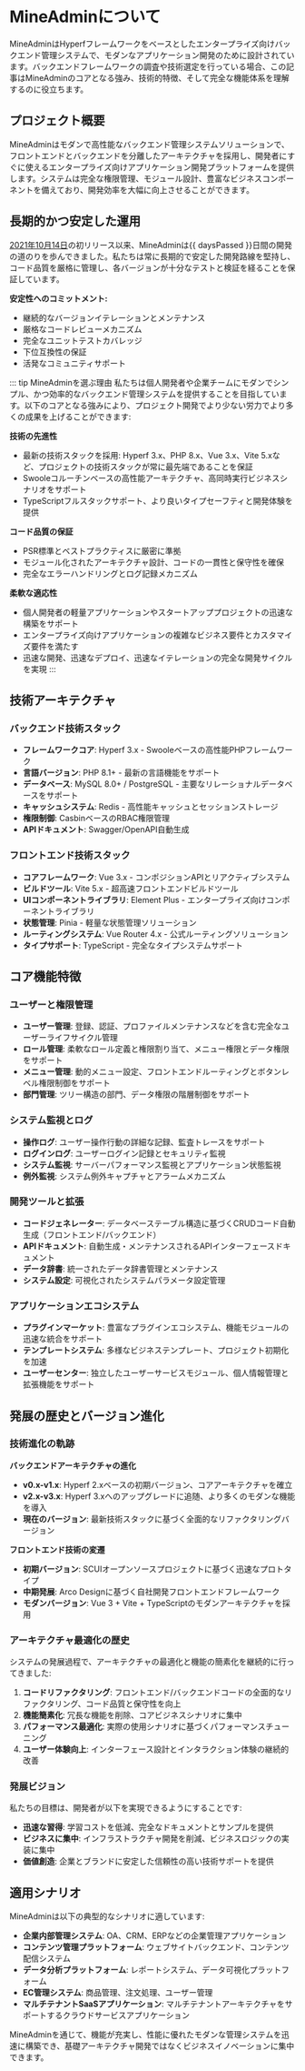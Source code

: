 # MineAdminについて

MineAdminはHyperfフレームワークをベースとしたエンタープライズ向けバックエンド管理システムで、モダンなアプリケーション開発のために設計されています。バックエンドフレームワークの調査や技術選定を行っている場合、この記事はMineAdminのコアとなる強み、技術的特徴、そして完全な機能体系を理解するのに役立ちます。

## プロジェクト概要

MineAdminはモダンで高性能なバックエンド管理システムソリューションで、フロントエンドとバックエンドを分離したアーキテクチャを採用し、開発者にすぐに使えるエンタープライズ向けアプリケーション開発プラットフォームを提供します。システムは完全な権限管理、モジュール設計、豊富なビジネスコンポーネントを備えており、開発効率を大幅に向上させることができます。

## 長期的かつ安定した運用

<script setup>
import { computed } from 'vue'

// MineAdmin 開発開始日 (2021年10月14日)
const startDate = new Date('2021-10-14')
const currentDate = new Date()

// 日数差を計算
const daysPassed = computed(() => {
  const timeDiff = currentDate.getTime() - startDate.getTime()
  return Math.floor(timeDiff / (1000 * 3600 * 24))
})
</script>

[2021年10月14日](https://github.com/mineadmin/MineAdmin/commit/670f6439ba2a6fe8181bbf138c247bfb1d26601c)の初リリース以来、MineAdminは{{ daysPassed }}日間の開発の道のりを歩んできました。私たちは常に長期的で安定した開発路線を堅持し、コード品質を厳格に管理し、各バージョンが十分なテストと検証を経ることを保証しています。

**安定性へのコミットメント:**
- 継続的なバージョンイテレーションとメンテナンス
- 厳格なコードレビューメカニズム
- 完全なユニットテストカバレッジ
- 下位互換性の保証
- 活発なコミュニティサポート

::: tip MineAdminを選ぶ理由
私たちは個人開発者や企業チームにモダンでシンプル、かつ効率的なバックエンド管理システムを提供することを目指しています。以下のコアとなる強みにより、プロジェクト開発でより少ない労力でより多くの成果を上げることができます:

**技術の先進性**
- 最新の技術スタックを採用: Hyperf 3.x、PHP 8.x、Vue 3.x、Vite 5.xなど、プロジェクトの技術スタックが常に最先端であることを保証
- Swooleコルーチンベースの高性能アーキテクチャ、高同時実行ビジネスシナリオをサポート
- TypeScriptフルスタックサポート、より良いタイプセーフティと開発体験を提供

**コード品質の保証**
- PSR標準とベストプラクティスに厳密に準拠
- モジュール化されたアーキテクチャ設計、コードの一貫性と保守性を確保
- 完全なエラーハンドリングとログ記録メカニズム

**柔軟な適応性**
- 個人開発者の軽量アプリケーションやスタートアッププロジェクトの迅速な構築をサポート
- エンタープライズ向けアプリケーションの複雑なビジネス要件とカスタマイズ要件を満たす
- 迅速な開発、迅速なデプロイ、迅速なイテレーションの完全な開発サイクルを実現
:::

## 技術アーキテクチャ

### バックエンド技術スタック
- **フレームワークコア**: Hyperf 3.x - Swooleベースの高性能PHPフレームワーク
- **言語バージョン**: PHP 8.1+ - 最新の言語機能をサポート
- **データベース**: MySQL 8.0+ / PostgreSQL - 主要なリレーショナルデータベースをサポート
- **キャッシュシステム**: Redis - 高性能キャッシュとセッションストレージ
- **権限制御**: CasbinベースのRBAC権限管理
- **APIドキュメント**: Swagger/OpenAPI自動生成

### フロントエンド技術スタック
- **コアフレームワーク**: Vue 3.x - コンポジションAPIとリアクティブシステム
- **ビルドツール**: Vite 5.x - 超高速フロントエンドビルドツール
- **UIコンポーネントライブラリ**: Element Plus - エンタープライズ向けコンポーネントライブラリ
- **状態管理**: Pinia - 軽量な状態管理ソリューション
- **ルーティングシステム**: Vue Router 4.x - 公式ルーティングソリューション
- **タイプサポート**: TypeScript - 完全なタイプシステムサポート

## コア機能特徴

### ユーザーと権限管理
- **ユーザー管理**: 登録、認証、プロファイルメンテナンスなどを含む完全なユーザーライフサイクル管理
- **ロール管理**: 柔軟なロール定義と権限割り当て、メニュー権限とデータ権限をサポート
- **メニュー管理**: 動的メニュー設定、フロントエンドルーティングとボタンレベル権限制御をサポート
- **部門管理**: ツリー構造の部門、データ権限の階層制御をサポート

### システム監視とログ
- **操作ログ**: ユーザー操作行動の詳細な記録、監査トレースをサポート
- **ログインログ**: ユーザーログイン記録とセキュリティ監視
- **システム監視**: サーバーパフォーマンス監視とアプリケーション状態監視
- **例外監視**: システム例外キャプチャとアラームメカニズム

### 開発ツールと拡張
- **コードジェネレーター**: データベーステーブル構造に基づくCRUDコード自動生成（フロントエンド/バックエンド）
- **APIドキュメント**: 自動生成・メンテナンスされるAPIインターフェースドキュメント
- **データ辞書**: 統一されたデータ辞書管理とメンテナンス
- **システム設定**: 可視化されたシステムパラメータ設定管理

### アプリケーションエコシステム
- **プラグインマーケット**: 豊富なプラグインエコシステム、機能モジュールの迅速な統合をサポート
- **テンプレートシステム**: 多様なビジネステンプレート、プロジェクト初期化を加速
- **ユーザーセンター**: 独立したユーザーサービスモジュール、個人情報管理と拡張機能をサポート

## 発展の歴史とバージョン進化

### 技術進化の軌跡

**バックエンドアーキテクチャの進化**
- **v0.x-v1.x**: Hyperf 2.xベースの初期バージョン、コアアーキテクチャを確立
- **v2.x-v3.x**: Hyperf 3.xへのアップグレードに追随、より多くのモダンな機能を導入
- **現在のバージョン**: 最新技術スタックに基づく全面的なリファクタリングバージョン

**フロントエンド技術の変遷**
- **初期バージョン**: SCUIオープンソースプロジェクトに基づく迅速なプロトタイプ
- **中期発展**: Arco Designに基づく自社開発フロントエンドフレームワーク
- **モダンバージョン**: Vue 3 + Vite + TypeScriptのモダンアーキテクチャを採用

### アーキテクチャ最適化の歴史

システムの発展過程で、アーキテクチャの最適化と機能の簡素化を継続的に行ってきました:

1. **コードリファクタリング**: フロントエンド/バックエンドコードの全面的なリファクタリング、コード品質と保守性を向上
2. **機能簡素化**: 冗長な機能を削除、コアビジネスシナリオに集中
3. **パフォーマンス最適化**: 実際の使用シナリオに基づくパフォーマンスチューニング
4. **ユーザー体験向上**: インターフェース設計とインタラクション体験の継続的改善

### 発展ビジョン

私たちの目標は、開発者が以下を実現できるようにすることです:
- **迅速な習得**: 学習コストを低減、完全なドキュメントとサンプルを提供
- **ビジネスに集中**: インフラストラクチャ開発を削減、ビジネスロジックの実装に集中
- **価値創造**: 企業とブランドに安定した信頼性の高い技術サポートを提供

## 適用シナリオ

MineAdminは以下の典型的なシナリオに適しています:

- **企業内部管理システム**: OA、CRM、ERPなどの企業管理アプリケーション
- **コンテンツ管理プラットフォーム**: ウェブサイトバックエンド、コンテンツ配信システム
- **データ分析プラットフォーム**: レポートシステム、データ可視化プラットフォーム
- **EC管理システム**: 商品管理、注文処理、ユーザー管理
- **マルチテナントSaaSアプリケーション**: マルチテナントアーキテクチャをサポートするクラウドサービスアプリケーション

MineAdminを通じて、機能が充実し、性能に優れたモダンな管理システムを迅速に構築でき、基礎アーキテクチャ開発ではなくビジネスイノベーションに集中できます。